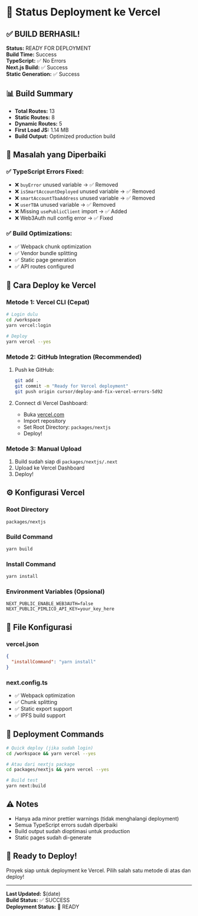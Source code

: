 # 🚀 Status Deployment ke Vercel

## ✅ BUILD BERHASIL!

**Status:** READY FOR DEPLOYMENT  
**Build Time:** Success  
**TypeScript:** ✅ No Errors  
**Next.js Build:** ✅ Success  
**Static Generation:** ✅ Success  

## 📊 Build Summary
- **Total Routes:** 13
- **Static Routes:** 8
- **Dynamic Routes:** 5
- **First Load JS:** 1.14 MB
- **Build Output:** Optimized production build

## 🔧 Masalah yang Diperbaiki

### ✅ TypeScript Errors Fixed:
- ❌ `buyError` unused variable → ✅ Removed
- ❌ `isSmartAccountDeployed` unused variable → ✅ Removed  
- ❌ `smartAccountTbaAddress` unused variable → ✅ Removed
- ❌ `userTBA` unused variable → ✅ Removed
- ❌ Missing `usePublicClient` import → ✅ Added
- ❌ Web3Auth null config error → ✅ Fixed

### ✅ Build Optimizations:
- ✅ Webpack chunk optimization
- ✅ Vendor bundle splitting
- ✅ Static page generation
- ✅ API routes configured

## 🚀 Cara Deploy ke Vercel

### Metode 1: Vercel CLI (Cepat)
```bash
# Login dulu
cd /workspace
yarn vercel:login

# Deploy
yarn vercel --yes
```

### Metode 2: GitHub Integration (Recommended)
1. Push ke GitHub:
   ```bash
   git add .
   git commit -m "Ready for Vercel deployment"
   git push origin cursor/deploy-and-fix-vercel-errors-5d92
   ```

2. Connect di Vercel Dashboard:
   - Buka [vercel.com](https://vercel.com)
   - Import repository
   - Set Root Directory: `packages/nextjs`
   - Deploy!

### Metode 3: Manual Upload
1. Build sudah siap di `packages/nextjs/.next`
2. Upload ke Vercel Dashboard
3. Deploy!

## ⚙️ Konfigurasi Vercel

### Root Directory
```
packages/nextjs
```

### Build Command
```bash
yarn build
```

### Install Command
```bash
yarn install
```

### Environment Variables (Opsional)
```
NEXT_PUBLIC_ENABLE_WEB3AUTH=false
NEXT_PUBLIC_PIMLICO_API_KEY=your_key_here
```

## 📁 File Konfigurasi

### vercel.json
```json
{
  "installCommand": "yarn install"
}
```

### next.config.ts
- ✅ Webpack optimization
- ✅ Chunk splitting
- ✅ Static export support
- ✅ IPFS build support

## 🎯 Deployment Commands

```bash
# Quick deploy (jika sudah login)
cd /workspace && yarn vercel --yes

# Atau dari nextjs package
cd packages/nextjs && yarn vercel --yes

# Build test
yarn next:build
```

## ⚠️ Notes

- Hanya ada minor prettier warnings (tidak menghalangi deployment)
- Semua TypeScript errors sudah diperbaiki
- Build output sudah dioptimasi untuk production
- Static pages sudah di-generate

## 🎉 Ready to Deploy!

Proyek siap untuk deployment ke Vercel. Pilih salah satu metode di atas dan deploy!

---
**Last Updated:** $(date)  
**Build Status:** ✅ SUCCESS  
**Deployment Status:** 🚀 READY